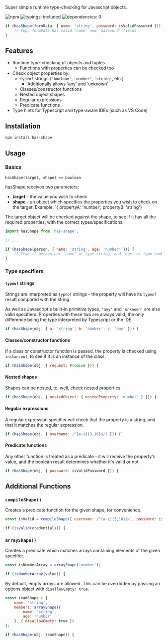 Super simple runtime type-checking for Javascript objects.

![npm](https://img.shields.io/npm/v/has-shape)
![typings: included](https://img.shields.io/badge/typings-included-brightgreen)
![dependencies: 0](https://img.shields.io/badge/dependencies-0-brightgreen)

```javascript
if (hasShape(formData, { name: 'string', password: isValidPassword })) {
    // Yep, formData has valid 'name' and 'password' fields
}
```

## Features
- Runtime type-checking of objects and tuples
    - Functions with properties can be checked too
- Check object properties by:
    - `typeof` strings (`'boolean'`, `'number'`, `'string'`, etc.)
        - Additionally allows 'any' and 'unknown'
    - Classes/constructor functions
    - Nested object shapes
    - Regular expressions
    - Predicate functions
- Type hints for Typescript and type-aware IDEs (such as VS Code)

## Installation
```sh
npm install has-shape
```

## Usage

### Basics
`hasShape(target, shape) => boolean`

hasShape receives two parameters:
- **target** - the value you wish to check
- **shape** - an object which specifies the properties you wish to check on
    the target. Example: `{ propertyA: 'number', propertyB: 'string'}

The target object will be checked against the shape, to see if it has all the
    required properties, with the correct types/specifications:


```javascript
import hasShape from 'has-shape';

// ...

if (hasShape(person, { name: 'string', age: 'number' })) {
    // True if person has 'name' of type string, and 'age' of type number
}
```

### Type specifiers

#### `typeof` strings

Strings are interpreted as `typeof` strings - the property will have its
    `typeof` result compared with the string.

As well as Javascript's built-in primitive types, `'any'` and `'unknown'` are
    also valid specifiers. Properties with these two are always valid, the only
    difference being the type interpreted by Typescript or the IDE.

```javascript
if (hasShape(obj, { a: 'string', b: 'number', c: 'any' })) {
```

#### Classes/constructor functions

If a class or constructor function is passed, the property is checked using
    `instanceof`, to see if it is an instance of the class.

```javascript
if (hasShape(obj, { request: Promise })) {
```

#### Nested shapes

Shapes can be nested, to, well, check nested properties.

```javascript
if (hasShape(obj, { nestedObject: { nestedProperty: 'number' } })) {
```

#### Regular expressions

A regular expression specifier will check that the property is a string, and
    that it matches the regular expression.

```javascript
if (hasShape(obj, { username: /^[a-z]{3,16}$/i })) {
```

#### Predicate functions

Any other function is treated as a predicate - it will receive the property's
    value, and the boolean result determines whether it's valid or not.

```javascript
if (hasShape(obj, { password: isValidPassword })) {
```

## Additional Functions

### `compileShape()`

Creates a predicate function for the given shape, for convenience.

```javascript
const isValid = compileShape({ username: /^[a-z]{3,16}$/i, password: isValidPassword });

if (isValid(credentials)) {
```

### `arrayShape()`

Creates a predicate which matches arrays containing elements of
    the given specifier.

```javascript
const isNumberArray = arrayShape('number');

if (isNumberArray(value)) {
```

By default, empty arrays are allowed. This can be overridden by passing an
    options object with `disallowEmpty: true`.

```javascript
const teamShape = {
    name: 'string',
    members: arrayShape({
        name: 'string',
        age: 'number'
    }, { disallowEmpty: true })
};

if (hasShape(obj, teamShape)) {
```